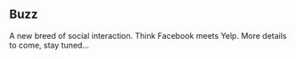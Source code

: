 ## Buzz

A new breed of social interaction.  Think Facebook meets Yelp.  More details to come, stay tuned...